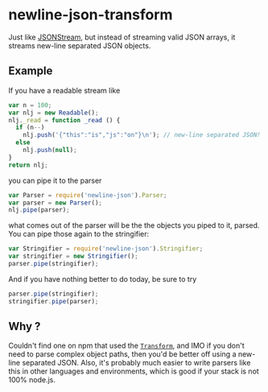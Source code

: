 # newline-json-transform

Just like [JSONStream](https://github.com/dominictarr/JSONStream),
but instead of streaming valid JSON arrays, it streams new-line separated
JSON objects.

## Example

If you have a readable stream like 

```js
var n = 100;
var nlj = new Readable();
nlj._read = function _read () {
  if (n--)
    nlj.push('{"this":"is","js":"on"}\n'); // new-line separated JSON!
  else
    nlj.push(null);
}
return nlj;
```

you can pipe it to the parser

```js
var Parser = require('newline-json').Parser;
var parser = new Parser();
nlj.pipe(parser);
```

what comes out of the parser will be the the objects you piped to it, parsed.
You can pipe those again to the stringifier:

```js
var Stringifier = require('newline-json').Stringifier;
var stringifier = new Stringifier();
parser.pipe(stringifier);
```

And if you have nothing better to do today, be sure to try

```js
parser.pipe(stringifier);
stringifier.pipe(parser);
```

## Why ?

Couldn't find one on npm that used the
[`Transform`](http://nodejs.org/api/stream.html#stream_class_stream_transform_1),
and IMO if you don't need to parse complex object paths, then you'd be better off
using a new-line separated JSON. Also, it's probably much easier to write parsers
like this in other languages and environments, which is good if your stack is
not 100% node.js.
